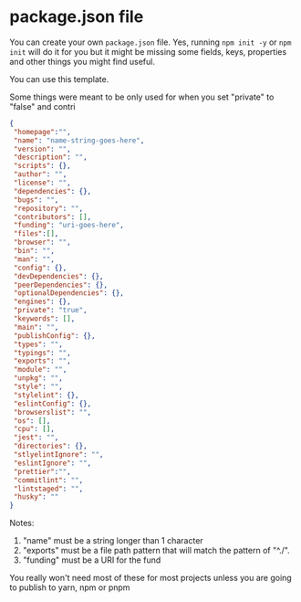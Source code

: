 # package.json file

You can create your own `package.json` file.  Yes, running `npm init -y` or `npm init` will do it for you but it might be missing some fields, keys, properties and other things you might find useful.

You can use this template.

Some things were meant to be only used for when you set "private" to "false" and contri

```json
{
 "homepage":"",
 "name": "name-string-goes-here",
 "version": "",
 "description": "",
 "scripts": {},
 "author": "",
 "license": "",
 "dependencies": {},
 "bugs": "",
 "repository": "",
 "contributors": [],
 "funding": "uri-goes-here",
 "files":[],
 "browser": "",
 "bin": "",
 "man": "",
 "config": {},
 "devDependencies": {},
 "peerDependencies": {},
 "optionalDependencies": {},
 "engines": {},
 "private": "true",
 "keywords": [],
 "main": "",
 "publishConfig": {},
 "types": "",
 "typings": "",
 "exports": "",
 "module": "",
 "unpkg": "",
 "style": "",
 "stylelint": {},
 "eslintConfig": {},
 "browserslist": "",
 "os": [],
 "cpu": [],
 "jest": "",
 "directories": {},
 "stlyelintIgnore": "",
 "eslintIgnore": "",
 "prettier":"",
 "commitlint": "",
 "lintstaged": "",
 "husky": ""
}
```

Notes:

 1. "name" must be a string longer than 1 character
 2. "exports" must be a file path pattern that will match the pattern of "^\./".
 3. "funding" must be a URI for the fund

You really won't need most of these for most projects unless you are going to publish to yarn, npm or pnpm
